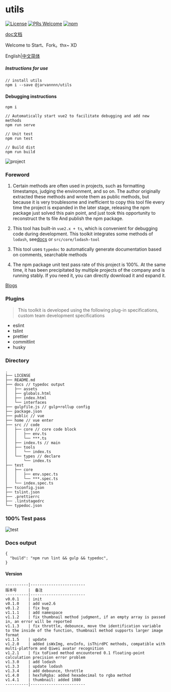 # utils
[![License](https://img.shields.io/badge/license-MIT-blue.svg)](LICENSE)
[![PRs Welcome](https://img.shields.io/badge/PRs-welcome-brightgreen.svg)](https://github.com/BestJarvan/utils-tools)
[![npm](https://img.shields.io/bundlephobia/min/@jarvannnn/utils/0.0.11)](https://www.npmjs.com/package/@jarvannnn/utils)

[doc文档](https://bestjarvan.github.io/utils-tools/)

Welcome to Start、Fork。thx~   XD

English|[中文简体](./README-ZH.md)

##### Instructions for use

```
// install utils
npm i --save @jarvannnn/utils
```

#### Debugging instructions
```
npm i

// Automatically start vue2 to facilitate debugging and add new methods
npm run serve

// Unit test
npm run test

// Build dist
npm run build
```

![project](https://fastly.jsdelivr.net/gh/BestJarvan/pic-imgs/imgs/202201171509895.png)

### Foreword
1. Certain methods are often used in projects, such as formatting timestamps, judging the environment, and so on.
The author originally extracted these methods and wrote them as public methods, but because it is very troublesome and inefficient to copy this tool file every time the project is expanded in the later stage, releasing the npm package just solved this pain point, and just took this opportunity to reconstruct the ts file And publish the npm package.

2. This tool has built-in `vue2.x + ts`, which is convenient for debugging code during development.
This toolkit integrates some methods of `lodash`, see[docs](https://bestjarvan.github.io/utils-tools/docs/interfaces/lodashtool.html) or `src/core/lodash-tool`  

3. This tool uses `typedoc` to automatically generate documentation based on comments, searchable methods

4. The npm package unit test pass rate of this project is 100%. At the same time, it has been precipitated by multiple projects of the company and is running stably. If you need it, you can directly download it and expand it.

[Blogs](https://bestjarvan.gitee.io/2020/04/14/npm/Typescript+verdaccio/index.html)



### Plugins
> This toolkit is developed using the following plug-in specifications, custom team development specifications
- eslint
- tslint
- prettier
- commitlint
- husky

### Directory
```
.
├── LICENSE
├── README.md
├── docs // typedoc output
│   ├── assets
│   ├── globals.html
│   ├── index.html
│   └── interfaces
├── gulpfile.js // gulp+rollup config
├── package.json
├── public // vue
├── home // vue enter
├── src // code
│   ├── core // core code block
│   │   ├── env.ts
│   │   └── ***.ts
│   ├── index.ts // main
│   ├── tools
│   │   └── index.ts
│   └── types // declare
│       └── index.ts
├── test
│   ├── core
│   │   ├── env.spec.ts
│   │   └── ***.spec.ts
│   └── index.spec.ts
├── tsconfig.json
├── tslint.json
├── .prettierrc
├── .lintstagedrc
└── typedoc.json
```

### 100% Test pass

![test](https://fastly.jsdelivr.net/gh/BestJarvan/pic-imgs/imgs/202201171509157.png)

### Docs output
```
{
  "build": "npm run lint && gulp && typedoc",
}

```

#### Version

```
----------|------------------------
版本号     |  备注
----------|------------------------
v0.0.1    | init
v0.1.0    | add vue2.6
v0.1.2    | fix bug
v1.1.1    | add namespace
v1.1.2    | fix thumbnail method judgment, if an empty array is passed in, an error will be reported
v1.1.3    | fix throttle, debounce, move the identification variable to the inside of the function, thumbnail method supports larger image format
v1.1.5    | update
v1.2.0    | added isWxImg, envInfo, isThirdPC methods, compatible with multi-platform and Qiwei avatar recognition
v1.2.1    | fix toFixed method encountered 0.1 floating-point calculation precision error problem
v1.3.0    | add lodash
v1.3.3    | update lodash
v1.3.4    | add debounce, throttle
v1.4.0    | hexToRgba: added hexadecimal to rgba method
v1.4.1    | thumbnail: added 1080
----------|------------------------
```

